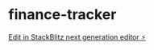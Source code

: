 # finance-tracker

[Edit in StackBlitz next generation editor ⚡️](https://stackblitz.com/~/github.com/mohammed-kanchwala/finance-tracker)